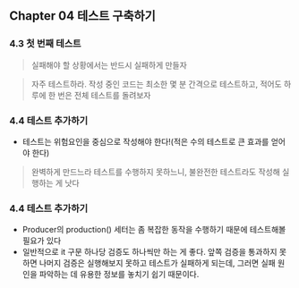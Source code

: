 ## Chapter 04 테스트 구축하기

### 4.3 첫 번째 테스트
> 실패해야 할 상황에서는 반드시 실패하게 만들자

> 자주 테스트하라. 작성 중인 코드는 최소한 몇 분 간격으로 테스트하고, 적어도 하루에 한 번은 전체 테스트를 돌려보자

### 4.4 테스트 추가하기
- 테스트는 위험요인을 중심으로 작성해야 한다!(적은 수의 테스트로 큰 효과를 얻어야 한다)
> 완벽하게 만드느라 테스트를 수행하지 못하느니, 불완전한 테스트라도 작성해 실행하는 게 낫다

### 4.4 테스트 추가하기
- Producer의 production() 세터는 좀 복잡한 동작을 수행하기 때문에 테스트해볼 필요가 있다
- 일반적으로 it 구문 하나당 검증도 하나씩만 하는 게 좋다. 앞쪽 검증을 통과하지 못하면 나머지 검증은 실행해보지 못하고 테스트가 실패하게 되는데, 그러면 실패 원인을 파악하는 데 유용한 정보를 놓치기 쉽기 때문이다.
